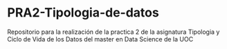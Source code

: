 # PRA2-Tipologia-de-datos
Repositorio para la realización de la practica 2 de la asignatura Tipologia y Ciclo de Vida de los Datos del master en Data Science de la UOC
